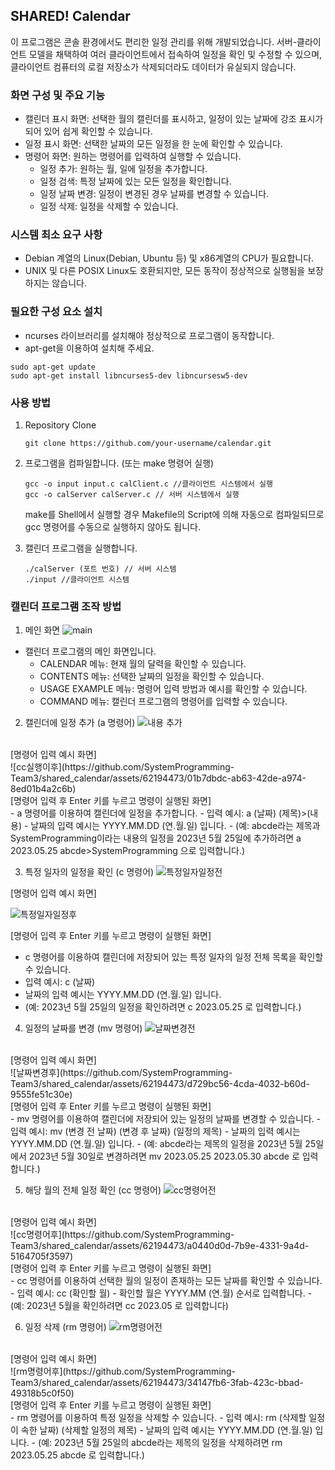 ## SHARED! Calendar

이 프로그램은 콘솔 환경에서도 편리한 일정 관리를 위해 개발되었습니다. 서버-클라이언트 모델을 채택하여 여러 클라이언트에서 접속하여 일정을 확인 및 수정할 수 있으며, 클라이언트 컴퓨터의 로컬 저장소가 삭제되더라도 데이터가 유실되지 않습니다.

### 화면 구성 및 주요 기능

- 캘린더 표시 화면: 선택한 월의 캘린더를 표시하고, 일정이 있는 날짜에 강조 표시가 되어 있어 쉽게 확인할 수 있습니다.
- 일정 표시 화면: 선택한 날짜의 모든 일정을 한 눈에 확인할 수 있습니다.
- 명령어 화면: 원하는 명령어를 입력하여 실행할 수 있습니다.
  - 일정 추가: 원하는 월, 일에 일정을 추가합니다.
  - 일정 검색: 특정 날짜에 있는 모든 일정을 확인합니다.
  - 일정 날짜 변경: 일정이 변경된 경우 날짜를 변경할 수 있습니다.
  - 일정 삭제: 일정을 삭제할 수 있습니다.

### 시스템 최소 요구 사항

- Debian 계열의 Linux(Debian, Ubuntu 등) 및 x86계열의 CPU가 필요합니다.
- UNIX 및 다른 POSIX Linux도 호환되지만, 모든 동작이 정상적으로 실행됨을 보장하지는 않습니다.

### 필요한 구성 요소 설치
- ncurses 라이브러리를 설치해야 정상적으로 프로그램이 동작합니다.
- apt-get을 이용하여 설치해 주세요.

```
sudo apt-get update
sudo apt-get install libncurses5-dev libncursesw5-dev
```

### 사용 방법

1. Repository Clone

   ```
   git clone https://github.com/your-username/calendar.git
   ```

2. 프로그램을 컴파일합니다. (또는 make 명령어 실행)

   ```
   gcc -o input input.c calClient.c //클라이언트 시스템에서 실행
   gcc -o calServer calServer.c // 서버 시스템에서 실행
   ```
   make를 Shell에서 실행할 경우 Makefile의 Script에 의해 자동으로 컴파일되므로 gcc 명령어를 수동으로 실행하지 않아도 됩니다.

4. 캘린더 프로그램을 실행합니다.

   ```
   ./calServer (포트 번호) // 서버 시스템
   ./input //클라이언트 시스템
   ```

### 캘린더 프로그램 조작 방법

1. 메인 화면
![main](https://github.com/SystemProgramming-Team3/shared_calendar/assets/62194473/4e94886b-de7f-4808-87ec-80e80e23168b)
- 캘린더 프로그램의 메인 화면입니다.
  - CALENDAR 메뉴: 현재 월의 달력을 확인할 수 있습니다.
  - CONTENTS 메뉴: 선택한 날짜의 일정을 확인할 수 있습니다.
  - USAGE EXAMPLE 메뉴: 명령어 입력 방법과 예시를 확인할 수 있습니다.
  - COMMAND 메뉴: 캘린더 프로그램의 명령어를 입력할 수 있습니다.

2. 캘린더에 일정 추가 (a 명령어)
![내용 추가](https://github.com/SystemProgramming-Team3/shared_calendar/assets/62194473/55bafd56-04f7-4dd9-97c3-2405ed6a30d4)
<br>
[명령어 입력 예시 화면]
<br>
![cc실행이후](https://github.com/SystemProgramming-Team3/shared_calendar/assets/62194473/01b7dbdc-ab63-42de-a974-8ed01b4a2c6b)

<br>
[명령어 입력 후 Enter 키를 누르고 명령이 실행된 화면]
<br>
- a 명령어를 이용하여 캘린더에 일정을 추가합니다.
- 입력 예시: a (날짜) (제목)>(내용)
- 날짜의 입력 예시는 YYYY.MM.DD (연.월.일) 입니다.
- (예: abcde라는 제목과 SystemProgramming이라는 내용의 일정을 2023년 5월 25일에 추가하려면 a 2023.05.25 abcde>SystemProgramming 으로 입력합니다.)

3. 특정 일자의 일정을 확인 (c 명령어)
![특정일자일정전](https://github.com/SystemProgramming-Team3/shared_calendar/assets/62194473/f6622dc3-4f73-4e71-a9ae-dd0262113ef3)

[명령어 입력 예시 화면]

![특정일자일정후](https://github.com/SystemProgramming-Team3/shared_calendar/assets/62194473/179db79d-6de7-4a3b-8547-75d3ca1dc25a)

[명령어 입력 후 Enter 키를 누르고 명령이 실행된 화면]

- c 명령어를 이용하여 캘린더에 저장되어 있는 특정 일자의 일정 전체 목록을 확인할 수 있습니다.
- 입력 예시: c (날짜)
- 날짜의 입력 예시는 YYYY.MM.DD (연.월.일) 입니다.
- (예: 2023년 5월 25일의 일정을 확인하려면 c 2023.05.25 로 입력합니다.)

4. 일정의 날짜를 변경 (mv 명령어)
![날짜변경전](https://github.com/SystemProgramming-Team3/shared_calendar/assets/62194473/709fb79e-66fc-48b5-8e59-b15b82bddde7)
<br>
[명령어 입력 예시 화면]
<br>
![날짜변경후](https://github.com/SystemProgramming-Team3/shared_calendar/assets/62194473/d729bc56-4cda-4032-b60d-9555fe51c30e)
<br>
[명령어 입력 후 Enter 키를 누르고 명령이 실행된 화면]
<br>
- mv 명령어를 이용하여 캘린더에 저장되어 있는 일정의 날짜를 변경할 수 있습니다.
- 입력 예시: mv (변경 전 날짜) (변경 후 날짜) (일정의 제목)
- 날짜의 입력 예시는 YYYY.MM.DD (연.월.일) 입니다.
- (예: abcde라는 제목의 일정을 2023년 5월 25일에서 2023년 5월 30일로 변경하려면 mv 2023.05.25 2023.05.30 abcde 로 입력합니다.)

5. 해당 월의 전체 일정 확인 (cc 명령어)
![cc명령어전](https://github.com/SystemProgramming-Team3/shared_calendar/assets/62194473/f5488464-47cb-4523-a72a-374cbd26ffa9)
<br>
[명령어 입력 예시 화면]
<br>
![cc명령어후](https://github.com/SystemProgramming-Team3/shared_calendar/assets/62194473/a0440d0d-7b9e-4331-9a4d-5164705f3597)
<br>
[명령어 입력 후 Enter 키를 누르고 명령이 실행된 화면]
<br>
- cc 명령어를 이용하여 선택한 월의 일정이 존재하는 모든 날짜를 확인할 수 있습니다.
- 입력 예시: cc (확인할 월)
- 확인할 월은 YYYY.MM (연.월) 순서로 입력합니다.
- (예: 2023년 5월을 확인하려면 cc 2023.05 로 입력합니다)

6. 일정 삭제 (rm 명령어)
![rm명령어전](https://github.com/SystemProgramming-Team3/shared_calendar/assets/62194473/46559d89-8aec-4c81-bd64-04a72a5366e1)
<br>
[명령어 입력 예시 화면]
<br>
![rm명령어후](https://github.com/SystemProgramming-Team3/shared_calendar/assets/62194473/34147fb6-3fab-423c-bbad-49318b5c0f50)
<br>
[명령어 입력 후 Enter 키를 누르고 명령이 실행된 화면]
<br>
- rm 명령어를 이용하여 특정 일정을 삭제할 수 있습니다.
- 입력 예시: rm (삭제할 일정이 속한 날짜) (삭제할 일정의 제목)
- 날짜의 입력 예시는 YYYY.MM.DD (연.월.일) 입니다.
- (예: 2023년 5월 25일의 abcde라는 제목의 일정을 삭제하려면 rm 2023.05.25 abcde 로 입력합니다.)
